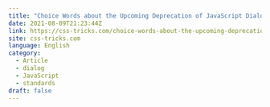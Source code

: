 ```yaml
---
title: "Choice Words about the Upcoming Deprecation of JavaScript Dialogs"
date: 2021-08-09T21:23:44Z
link: https://css-tricks.com/choice-words-about-the-upcoming-deprecation-of-javascript-dialogs/?utm_medium=RSS&utm_source=news.12bit.vn
site: css-tricks.com
language: English
category:
  - Article
  - dialog
  - JavaScript
  - standards
draft: false
---
```


